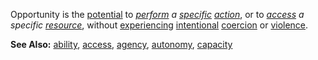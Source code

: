 Opportunity is the [potential](https://github.com/gcassel/Modular-Organization-Terminology/blob/master/terms/potential.md) to *[perform](https://github.com/gcassel/Modular-Organization-Terminology/blob/master/terms/perform.md) a [specific](https://github.com/gcassel/Modular-Organization-Terminology/blob/master/terms/specific.md) [action](https://github.com/gcassel/Modular-Organization-Terminology/blob/master/terms/action.md)*, or to *[access](https://github.com/gcassel/Modular-Organization-Terminology/blob/master/terms/access.md) a specific [resource](https://github.com/gcassel/Modular-Organization-Terminology/blob/master/terms/resource.md)*, without [experiencing](https://github.com/gcassel/Modular-Organization-Terminology/blob/master/terms/experience.md) [intentional](https://github.com/gcassel/Modular-Organization-Terminology/blob/master/terms/intention.md) [coercion](https://github.com/gcassel/Modular-Organization-Terminology/blob/master/terms/coercion.md) or [violence](https://github.com/gcassel/Modular-Organization-Terminology/blob/master/terms/violence.md).

**See Also:** [ability](https://github.com/gcassel/Modular-Organization-Terminology/blob/master/terms/ability.md), [access](https://github.com/gcassel/Modular-Organization-Terminology/blob/master/terms/access.md), [agency](https://github.com/gcassel/Modular-Organization-Terminology/blob/master/terms/agency.md), [autonomy](https://github.com/gcassel/Modular-Organization-Terminology/blob/master/terms/autonomy.md), [capacity](https://github.com/gcassel/Modular-Organization-Terminology/blob/master/terms/capacity.md)
